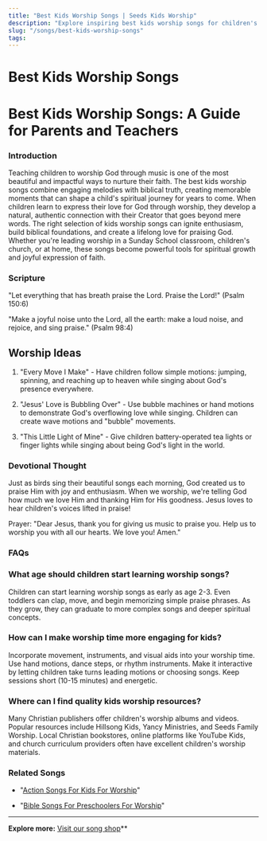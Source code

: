 ```yaml
---
title: "Best Kids Worship Songs | Seeds Kids Worship"
description: "Explore inspiring best kids worship songs for children's worship and faith development. Biblical music resources for families and ministry."
slug: "/songs/best-kids-worship-songs"
tags:
---
```


# Best Kids Worship Songs

# Best Kids Worship Songs: A Guide for Parents and Teachers

### Introduction
Teaching children to worship God through music is one of the most beautiful and impactful ways to nurture their faith. The best kids worship songs combine engaging melodies with biblical truth, creating memorable moments that can shape a child's spiritual journey for years to come. When children learn to express their love for God through worship, they develop a natural, authentic connection with their Creator that goes beyond mere words. The right selection of kids worship songs can ignite enthusiasm, build biblical foundations, and create a lifelong love for praising God. Whether you're leading worship in a Sunday School classroom, children's church, or at home, these songs become powerful tools for spiritual growth and joyful expression of faith.

### Scripture
"Let everything that has breath praise the Lord. Praise the Lord!" (Psalm 150:6)

"Make a joyful noise unto the Lord, all the earth: make a loud noise, and rejoice, and sing praise." (Psalm 98:4)

## Worship Ideas
1. "Every Move I Make" - Have children follow simple motions: jumping, spinning, and reaching up to heaven while singing about God's presence everywhere.

2. "Jesus' Love is Bubbling Over" - Use bubble machines or hand motions to demonstrate God's overflowing love while singing. Children can create wave motions and "bubble" movements.

3. "This Little Light of Mine" - Give children battery-operated tea lights or finger lights while singing about being God's light in the world.

### Devotional Thought
Just as birds sing their beautiful songs each morning, God created us to praise Him with joy and enthusiasm. When we worship, we're telling God how much we love Him and thanking Him for His goodness. Jesus loves to hear children's voices lifted in praise!

Prayer: "Dear Jesus, thank you for giving us music to praise you. Help us to worship you with all our hearts. We love you! Amen."

### FAQs

### What age should children start learning worship songs?
Children can start learning worship songs as early as age 2-3. Even toddlers can clap, move, and begin memorizing simple praise phrases. As they grow, they can graduate to more complex songs and deeper spiritual concepts.

### How can I make worship time more engaging for kids?
Incorporate movement, instruments, and visual aids into your worship time. Use hand motions, dance steps, or rhythm instruments. Make it interactive by letting children take turns leading motions or choosing songs. Keep sessions short (10-15 minutes) and energetic.

### Where can I find quality kids worship resources?
Many Christian publishers offer children's worship albums and videos. Popular resources include Hillsong Kids, Yancy Ministries, and Seeds Family Worship. Local Christian bookstores, online platforms like YouTube Kids, and church curriculum providers often have excellent children's worship materials.

### Related Songs

- "[Action Songs For Kids For Worship](/songs/action-songs-for-kids-for-worship/)"

- "[Bible Songs For Preschoolers For Worship](/songs/bible-songs-for-preschoolers-for-worship/)"

---

**Explore more:** [Visit our song shop](https://seedskidsworship.com/shop)**

<!-- Schema Markup -->
<script type="application/ld+json">
{
  "@context": "https://schema.org",
  "@type": "MusicRecording",
  "name": "Best Kids Worship Songs",
  "byArtist": {
    "@type": "MusicGroup",
    "name": "Seeds Kids Worship"
  },
  "isFamilyFriendly": true,
  "url": "https://seedskidsworship.com/songs/best-kids-worship-songs/"
}
</script>